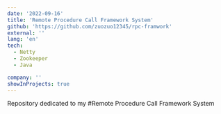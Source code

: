 ```yaml
---
date: '2022-09-16'
title: 'Remote Procedure Call Framework System'
github: 'https://github.com/zuozuo12345/rpc-framwork'
external: ''
lang: 'en'
tech:
  - Netty
  - Zookeeper
  - Java

company: ''
showInProjects: true
---
```

Repository dedicated to my #Remote Procedure Call Framework System
